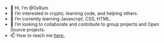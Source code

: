 - 👋 Hi, I’m @0xRum
- 👀 I’m interested in crypto, learning code, and helping others.
- 🌱 I’m currently learning Javascript, CSS, HTML.
- 💞️ I’m looking to collaborate and contribute to group projects and Open Source projects.
- 📫 How to reach me <a href="https://twitter.com/0xR_2022"> here.

<!---
0xRum/0xRum is a ✨ special ✨ repository because its `README.md` (this file) appears on your GitHub profile.
You can click the Preview link to take a look at your changes.
--->
